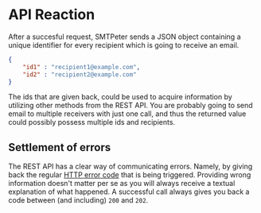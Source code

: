 # API Reaction

After a succesful request, SMTPeter sends a JSON object containing a unique identifier 
for every recipient which is going to receive an email. 

```json
{
    "id1" : "recipient1@example.com",
    "id2" : "recipient2@example.com"
}
```

The ids that are given back, could be used to acquire information by utilizing other methods 
from the REST API. You are probably going to send email to multiple receivers with just 
one call, and thus the returned value could possibly possess multiple ids and recipients.

## Settlement of errors

The REST API has a clear way of communicating errors. Namely, by giving back the regular
<a href="https://nl.wikipedia.org/wiki/Lijst_van_HTTP-statuscodes" target="_blank">HTTP error code</a>
that is being triggered. Providing wrong information doesn't matter per se as you will always 
receive a textual explanation of what happened. A successful call always gives you back 
a code between (and including) `200` and `202`.